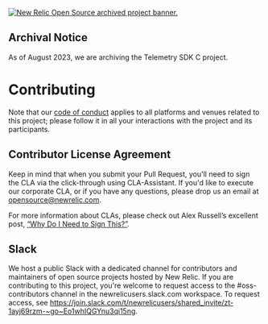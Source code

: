 <a href="https://opensource.newrelic.com/oss-category/#archived"><picture><source media="(prefers-color-scheme: dark)" srcset="https://github.com/newrelic/opensource-website/raw/main/src/images/categories/dark/Archived.png"><source media="(prefers-color-scheme: light)" srcset="https://github.com/newrelic/opensource-website/raw/main/src/images/categories/Archived.png"><img alt="New Relic Open Source archived project banner." src="https://github.com/newrelic/opensource-website/raw/main/src/images/categories/Archived.png"></picture></a>

## Archival Notice ##
As of August 2023, we are archiving the Telemetry SDK C project.

# Contributing

Note that our [code of conduct](./CODE_OF_CONDUCT.md) applies to all platforms and venues related to this project; please follow it in all your interactions with the project and its participants.


## Contributor License Agreement

Keep in mind that when you submit your Pull Request, you'll need to sign the CLA via the click-through using CLA-Assistant. If you'd like to execute our corporate CLA, or if you have any questions, please drop us an email at opensource@newrelic.com.

For more information about CLAs, please check out Alex Russell’s excellent post,
[“Why Do I Need to Sign This?”](https://infrequently.org/2008/06/why-do-i-need-to-sign-this/).

## Slack

We host a public Slack with a dedicated channel for contributors and maintainers of open source projects hosted by New Relic.  If you are contributing to this project, you're welcome to request access to the #oss-contributors channel in the newrelicusers.slack.com workspace.  To request access, see https://join.slack.com/t/newrelicusers/shared_invite/zt-1ayj69rzm-~go~Eo1whIQGYnu3qi15ng.
